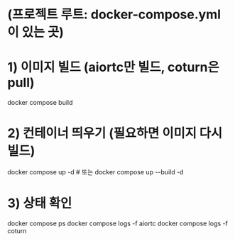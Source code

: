 # (프로젝트 루트: docker-compose.yml이 있는 곳)
# 1) 이미지 빌드 (aiortc만 빌드, coturn은 pull)
docker compose build

# 2) 컨테이너 띄우기 (필요하면 이미지 다시 빌드)
docker compose up -d    # 또는 docker compose up --build -d

# 3) 상태 확인
docker compose ps
docker compose logs -f aiortc
docker compose logs -f coturn